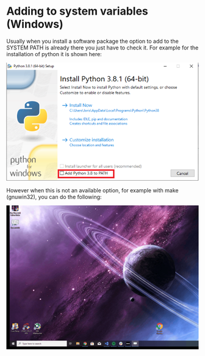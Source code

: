 # Adding to system variables (Windows)

Usually when you install a software package the option to add to the SYSTEM PATH is already there you just have to check it. For example for the installation of python it is shown here:

![alt text](Images/pythonPath.png "Python add to path example")

However when this is not an available option, for example with make (gnuwin32), you can do the following:

![alt text](gifs/syspath.gif "Adding to path")
